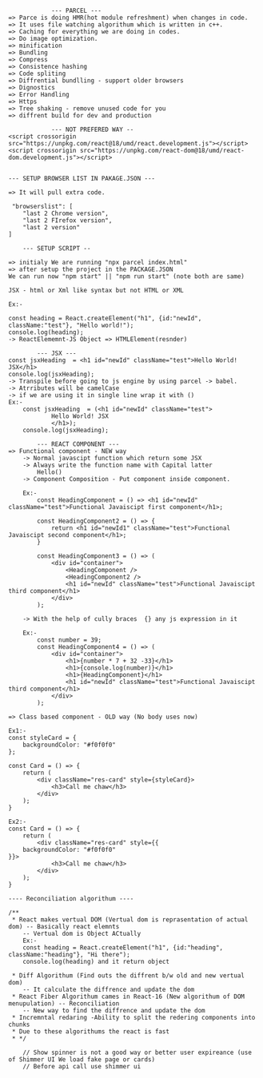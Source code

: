                --- PARCEL ---
    => Parce is doing HMR(hot module refreshment) when changes in code. 
    => It uses file watching algorithum which is written in c++.
    => Caching for everything we are doing in codes.
    => Do image optimization.
    => minification
    => Bundling
    => Compress
    => Consistence hashing
    => Code spliting
    => Diffrential bundlling - support older browsers
    => Dignostics
    => Error Handling
    => Https
    => Tree shaking - remove unused code for you
    => diffrent build for dev and production

                --- NOT PREFERED WAY --
    <script crossorigin src="https://unpkg.com/react@18/umd/react.development.js"></script>
    <script crossorigin src="https://unpkg.com/react-dom@18/umd/react-dom.development.js"></script>


    --- SETUP BROWSER LIST IN PAKAGE.JSON ---

    => It will pull extra code.
    
     "browserslist": [
        "last 2 Chrome version",
        "last 2 FIrefox version",
        "last 2 version"
    ]

        --- SETUP SCRIPT --

    => initialy We are running "npx parcel index.html"
    => after setup the project in the PACKAGE.JSON
    We can run now "npm start" || "npm run start" (note both are same)

    JSX - html or Xml like syntax but not HTML or XML

    Ex:- 
<!-- Both are similar and their log are also similer "object" -->

    const heading = React.createElement("h1", {id:"newId", className:"test"}, "Hello world!");
    console.log(heading);
    -> ReactElememnt-JS Object => HTMLElement(resnder)

            --- JSX ---
    const jsxHeading  = <h1 id="newId" className="test">Hello World! JSX</h1>
    console.log(jsxHeading);
    -> Transpile before going to js engine by using parcel -> babel.
    -> Atrributes will be camelCase
    -> if we are using it in single line wrap it with ()
    Ex:-
        const jsxHeading  = (<h1 id="newId" className="test">
                Hello World! JSX
                </h1>);
        console.log(jsxHeading);

            --- REACT COMPONENT ---
    => Functional component - NEW way 
        -> Normal javascipt function which return some JSX
        -> Always write the function name with Capital latter 
            Hello()
        -> Component Composition - Put component inside component.

        Ex:-
            const HeadingComponent = () => <h1 id="newId" className="test">Functional Javaiscipt first component</h1>;

            const HeadingComponent2 = () => {
                return <h1 id="newId1" className="test">Functional Javaiscipt second component</h1>;
            }

            const HeadingComponent3 = () => (
                <div id="container">
                    <HeadingComponent />
                    <HeadingComponent2 />
                    <h1 id="newId" className="test">Functional Javaiscipt third component</h1>
                </div>
            );

        -> With the help of cully braces  {} any js expression in it

        Ex:-
            const number = 39;
            const HeadingComponent4 = () => (
                <div id="container">
                    <h1>{number * 7 + 32 -33}</h1>
                    <h1>{console.log(number)}</h1>
                    <h1>{HeadingComponent}</h1>
                    <h1 id="newId" className="test">Functional Javaiscipt third component</h1>
                </div>
            );

    => Class based component - OLD way (No body uses now)

<!-- Inline css (not preferd way) -->

    Ex1:-
    const styleCard = {
        backgroundColor: "#f0f0f0"
    };

    const Card = () => {
        return (
            <div className="res-card" style={styleCard}>
                <h3>Call me chaw</h3>
            </div>
        );
    }

    Ex2:-
    const Card = () => {
        return (
            <div className="res-card" style={{
        backgroundColor: "#f0f0f0"
    }}>
                <h3>Call me chaw</h3>
            </div>
        );
    }

    ---- Reconciliation algorithum ----

    /**
     * React makes vertual DOM (Vertual dom is reprasentation of actual dom) -- Basically react elemnts 
        -- Vertual dom is Object ACtually
        Ex:-
        const heading = React.createElement("h1", {id:"heading", className:"heading"}, "Hi there");
        console.log(heading) and it return object

     * Diff Algorithum (Find outs the diffrent b/w old and new vertual dom)
        -- It calculate the diffrence and update the dom
     * React Fiber Algorithum cames in React-16 (New algorithum of DOM menupulation) -- Reconciliation
        -- New way to find the diffrence and update the dom
     * Incremntal redaring -Ability to split the redering components into chunks
     * Due to these algorithums the react is fast 
     * */

        // Show spinner is not a good way or better user expireance (use of Shimmer UI We load fake page or cards)
        // Before api call use shimmer ui